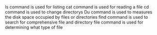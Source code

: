 ls command is used for listing
cat command is used for reading a file
cd command is used to change directorys
Du command is used to measures the disk space occupied by files or directories
find command is used to search for comprehensive file and directory
file command is used for determining what type of file